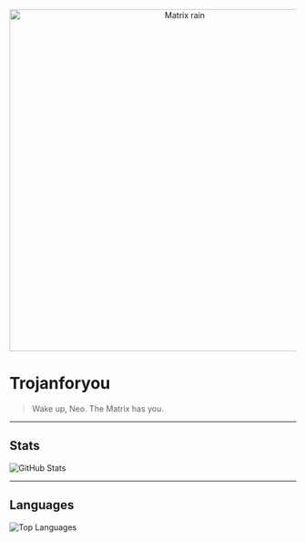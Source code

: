 <p align="center">
  <img src="https://i.imgur.com/3Qb4E3z.gif" alt="Matrix rain" width="600" />
</p>

# Trojanforyou

> Wake up, Neo. The Matrix has you.

---

## Stats

![GitHub Stats](https://github-readme-stats.vercel.app/api?username=Trojanforyou&hide_title=true&show_icons=true&count_private=true&hide_border=true&theme=dark-green)

---

## Languages

![Top Languages](https://github-readme-stats.vercel.app/api/top-langs/?username=Trojanforyou&layout=compact&hide_border=true&theme=dark-green)




